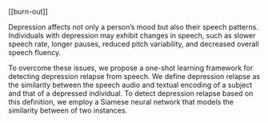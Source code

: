 [[burn-out]]

Depression affects not only a person’s mood but also their speech patterns. Individuals with depression may exhibit changes in speech, such as slower speech rate, longer pauses, reduced pitch variability, and decreased overall speech fluency. 

To overcome these issues, we propose a one-shot learning framework for detecting depression relapse from speech. We define depression relapse as the similarity between the speech audio and textual encoding of a subject and that of a depressed individual. To detect depression relapse based on this definition, we employ a Siamese neural network that models the similarity between of two instances.